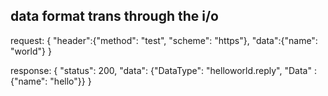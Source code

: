 ## data format trans through the i/o
request:
{
"header":{"method": "test", "scheme": "https"},
"data":{"name": "world"}
}

response:
{
"status": 200,
"data": {"DataType": "helloworld.reply", "Data" : {"name": "hello"}}
}